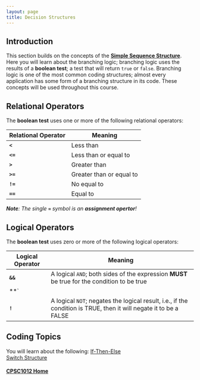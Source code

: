 ```yaml
---
layout: page
title: Decision Structures
---
```


## Introduction
This section builds on the concepts of the **[Simple Sequence Structure](../02-sequence/02-sequence.md)**. Here you will learn about the branching logic; branching logic uses the results of a **boolean test**; a test that will return `true` or `false`. Branching logic is one of the most common coding structures; almost every application has some form of a branching structure in its code. These concepts will be used throughout this course.

## Relational Operators
The **boolean test** uses one or more of the following relational operators:

Relational Operator | Meaning
--------------------|--------
**`<`** | Less than
**`<=`** | Less than or equal to
**`>`** | Greater than
**`>=`** | Greater than or equal to
**`!=`** | No equal to
**`==`** | Equal to

_**Note**: The single **`=`** symbol is an **assignment opertor**!_

## Logical Operators
The **boolean test** uses zero or more of the following logical operators:

Logical Operator | Meaning
-----------------|--------
**`&&`** | A logical `AND`; both sides of the expression **MUST** be true for the condition to be true
**`||`** | A logical `OR`; if either side of the expression is true, the condition is true
**`!`** | A logical `NOT`; negates the logical result, i.e., if the condition is TRUE, then it will negate it to be a FALSE

## Coding Topics
You will learn about the following:
[If-Then-Else](if-then-else.md)<br>
[Switch Structure](switch.md)

#### [CPSC1012 Home](../)